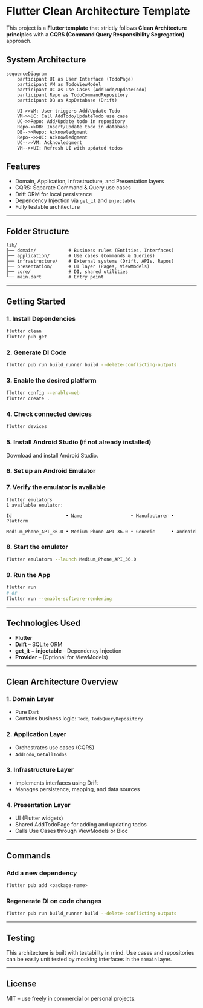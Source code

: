 # Flutter Clean Architecture Template

This project is a **Flutter template** that strictly follows **Clean Architecture principles** with a **CQRS (Command Query Responsibility Segregation)** approach.

## System Architecture
```mermaid
sequenceDiagram
    participant UI as User Interface (TodoPage)
    participant VM as TodoViewModel
    participant UC as Use Cases (AddTodo/UpdateTodo)
    participant Repo as TodoCommandRepository
    participant DB as AppDatabase (Drift)

    UI->>VM: User triggers Add/Update Todo
    VM->>UC: Call AddTodo/UpdateTodo use case
    UC->>Repo: Add/Update todo in repository
    Repo->>DB: Insert/Update todo in database
    DB-->>Repo: Acknowledgment
    Repo-->>UC: Acknowledgment
    UC-->>VM: Acknowledgment
    VM-->>UI: Refresh UI with updated todos
```

## Features

- Domain, Application, Infrastructure, and Presentation layers
- CQRS: Separate Command & Query use cases
- Drift ORM for local persistence
- Dependency Injection via `get_it` and `injectable`
- Fully testable architecture

---

## Folder Structure

```
lib/
├── domain/            # Business rules (Entities, Interfaces)
├── application/       # Use cases (Commands & Queries)
├── infrastructure/    # External systems (Drift, APIs, Repos)
├── presentation/      # UI layer (Pages, ViewModels)
├── core/              # DI, shared utilities
└── main.dart          # Entry point
```

---

## Getting Started

### 1. Install Dependencies
```bash
flutter clean
flutter pub get
```

### 2. Generate DI Code
```bash
flutter pub run build_runner build --delete-conflicting-outputs
```

### 3. Enable the desired platform
```bash
flutter config --enable-web
flutter create .
```

### 4. Check connected devices
```bash
flutter devices
```

### 5. Install Android Studio (if not already installed)
Download and install Android Studio.

### 6. Set up an Android Emulator

### 7. Verify the emulator is available
```
flutter emulators
1 available emulator:

Id                    • Name                  • Manufacturer • Platform

Medium_Phone_API_36.0 • Medium Phone API 36.0 • Generic      • android
```

### 8. Start the emulator
```bash
flutter emulators --launch Medium_Phone_API_36.0
```

### 9. Run the App
```bash
flutter run
# or
flutter run --enable-software-rendering
```

---

## Technologies Used

- **Flutter**
- **Drift** – SQLite ORM
- **get_it** + **injectable** – Dependency Injection
- **Provider** – (Optional for ViewModels)

---

## Clean Architecture Overview

### 1. Domain Layer
- Pure Dart
- Contains business logic: `Todo`, `TodoQueryRepository`

### 2. Application Layer
- Orchestrates use cases (CQRS)
- `AddTodo`, `GetAllTodos`

### 3. Infrastructure Layer
- Implements interfaces using Drift
- Manages persistence, mapping, and data sources

### 4. Presentation Layer
- UI (Flutter widgets)
- Shared AddTodoPage for adding and updating todos
- Calls Use Cases through ViewModels or Bloc

---

## Commands

### Add a new dependency
```bash
flutter pub add <package-name>
```

### Regenerate DI on code changes
```bash
flutter pub run build_runner build --delete-conflicting-outputs
```

---

## Testing

This architecture is built with testability in mind. Use cases and repositories can be easily unit tested by mocking interfaces in the `domain` layer.

---

## License

MIT – use freely in commercial or personal projects.
